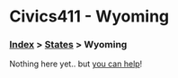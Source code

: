 # Civics411 - Wyoming

### [Index](../../README.md) > [States](../) > Wyoming

Nothing here yet.. but [you can help](../../CONTRIBUTING.md)!
